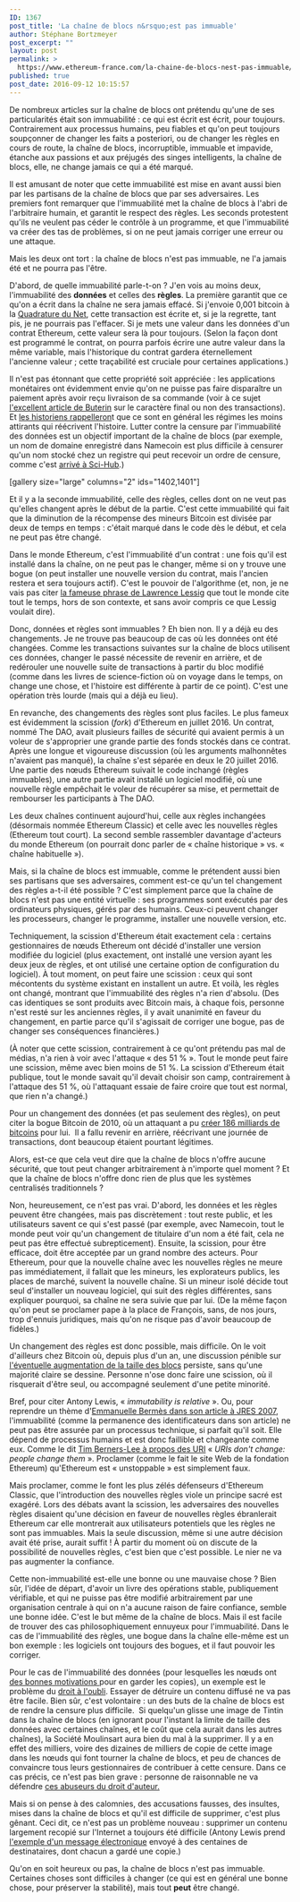 ```yaml
---
ID: 1367
post_title: 'La chaîne de blocs n&rsquo;est pas immuable'
author: Stéphane Bortzmeyer
post_excerpt: ""
layout: post
permalink: >
  https://www.ethereum-france.com/la-chaine-de-blocs-nest-pas-immuable/
published: true
post_date: 2016-09-12 10:15:57
---
```

De nombreux articles sur la chaîne de blocs ont prétendu qu'une de ses particularités était son immuabilité : ce qui est écrit est écrit, pour toujours. Contrairement aux processus humains, peu fiables et qu'on peut toujours soupçonner de changer les faits a posteriori, ou de changer les règles en cours de route, la chaîne de blocs, incorruptible, immuable et impavide, étanche aux passions et aux préjugés des singes intelligents, la chaîne de blocs, elle, ne change jamais ce qui a été marqué.

Il est amusant de noter que cette immuabilité est mise en avant aussi bien par les partisans de la chaîne de blocs que par ses adversaires. Les premiers font remarquer que l'immuabilité met la chaîne de blocs à l'abri de l'arbitraire humain, et garantit le respect des règles. Les seconds protestent qu'ils ne veulent pas céder le contrôle à un programme, et que l'immuabilité va créer des tas de problèmes, si on ne peut jamais corriger une erreur ou une attaque.

Mais les deux ont tort : la chaîne de blocs n'est pas immuable, ne l'a jamais été et ne pourra pas l'être.

D'abord, de quelle immuabilité parle-t-on ? J'en vois au moins deux, l'immuabilité des <strong>données</strong> et celles des <strong>règles</strong>. La première garantit que ce qu'on a écrit dans la chaîne ne sera jamais effacé. Si j'envoie 0,001 bitcoin à la <a href="https://www.laquadrature.net/">Quadrature du Net</a>, cette transaction est écrite et, si je la regrette, tant pis, je ne pourrais pas l'effacer. Si je mets une valeur dans les données d'un contrat Ethereum, cette valeur sera là pour toujours. (Selon la façon dont est programmé le contrat, on pourra parfois écrire une autre valeur dans la même variable, mais l'historique du contrat gardera éternellement l'ancienne valeur ; cette traçabilité est cruciale pour certaines applications.)

Il n'est pas étonnant que cette propriété soit appréciée : les applications monétaires ont évidemment envie qu'on ne puisse pas faire disparaître un paiement après avoir reçu livraison de sa commande (voir à ce sujet <a href="https://blog.ethereum.org/2016/05/09/on-settlement-finality/">l'excellent article de Buterin</a> sur le caractère final ou non des transactions). Et <a href="https://blockchainfrance.net/contributions/blockchain-histoire/">les historiens rappelleron</a>t que ce sont en général les régimes les moins attirants qui réécrivent l'histoire. Lutter contre la censure par l'immuabilité des données est un objectif important de la chaîne de blocs (par exemple, un nom de domaine enregistré dans Namecoin est plus difficile à censurer qu'un nom stocké chez un registre qui peut recevoir un ordre de censure, comme c'est <a href="http://arstechnica.com/tech-policy/2016/05/piracy-site-for-academic-journals-playing-game-of-domain-name-whac-a-mole/">arrivé à Sci-Hub</a>.)

[gallery size="large" columns="2" ids="1402,1401"]

Et il y a la seconde immuabilité, celle des règles, celles dont on ne veut pas qu'elles changent après le début de la partie. C'est cette immuabilité qui fait que la diminution de la récompense des mineurs Bitcoin est divisée par deux de temps en temps : c'était marqué dans le code dès le début, et cela ne peut pas être changé.

Dans le monde Ethereum, c'est l'immuabilité d'un contrat : une fois qu'il est installé dans la chaîne, on ne peut pas le changer, même si on y trouve une bogue (on peut installer une nouvelle version du contrat, mais l'ancien restera et sera toujours actif). C'est le pouvoir de l'algorithme (et, non, je ne vais pas citer <a href="http://harvardmagazine.com/2000/01/code-is-law-html">la fameuse phrase de Lawrence Lessig</a> que tout le monde cite tout le temps, hors de son contexte, et sans avoir compris ce que Lessig voulait dire).

Donc, données et règles sont immuables ? Eh bien non. Il y a déjà eu des changements. Je ne trouve pas beaucoup de cas où les données ont été changées. Comme les transactions suivantes sur la chaîne de blocs utilisent ces données, changer le passé nécessite de revenir en arrière, et de redérouler une nouvelle suite de transactions à partir du bloc modifié (comme dans les livres de science-fiction où on voyage dans le temps, on change une chose, et l'histoire est différente à partir de ce point). C'est une opération très lourde (mais qui a déjà eu lieu).

En revanche, des changements des règles sont plus faciles. Le plus fameux est évidemment la scission (<em>fork</em>) d'Ethereum en juillet 2016. Un contrat, nommé The DAO, avait plusieurs failles de sécurité qui avaient permis à un voleur de s'approprier une grande partie des fonds stockés dans ce contrat. Après une longue et vigoureuse discussion (où les arguments malhonnêtes n'avaient pas manqué), la chaîne s'est séparée en deux le 20 juillet 2016. Une partie des nœuds Ethereum suivait le code inchangé (règles immuables), une autre partie avait installé un logiciel modifié, où une nouvelle règle empêchait le voleur de récupérer sa mise, et permettait de rembourser les participants à The DAO.

Les deux chaînes continuent aujourd'hui, celle aux règles inchangées (désormais nommée Ethereum Classic) et celle avec les nouvelles règles (Ethereum tout court). La second semble rassembler davantage d'acteurs du monde Ethereum (on pourrait donc parler de « chaîne historique » vs. « chaîne habituelle »).

Mais, si la chaîne de blocs est immuable, comme le prétendent aussi bien ses partisans que ses adversaires, comment est-ce qu'un tel changement des règles a-t-il été possible ? C'est simplement parce que la chaîne de blocs n'est pas une entité virtuelle : ses programmes sont exécutés par des ordinateurs physiques, gérés par des humains. Ceux-ci peuvent changer les processeurs, changer le programme, installer une nouvelle version, etc.

Techniquement, la scission d'Ethereum était exactement cela : certains gestionnaires de nœuds Ethereum ont décidé d'installer une version modifiée du logiciel (plus exactement, ont installé une version ayant les deux jeux de règles, et ont utilisé une certaine option de configuration du logiciel). À tout moment, on peut faire une scission : ceux qui sont mécontents du système existant en installent un autre. Et voilà, les règles ont changé, montrant que l'immuabilité des règles n'a rien d'absolu. (Des cas identiques se sont produits avec Bitcoin mais, à chaque fois, personne n'est resté sur les anciennes règles, il y avait unanimité en faveur du changement, en partie parce qu'il s'agissait de corriger une bogue, pas de changer ses conséquences financières.)

(À noter que cette scission, contrairement à ce qu'ont prétendu pas mal de médias, n'a rien à voir avec l'attaque « des 51 % ». Tout le monde peut faire une scission, même avec bien moins de 51 %. La scission d'Ethereum était publique, tout le monde savait qu'il devait choisir son camp, contrairement à l'attaque des 51 %, où l'attaquant essaie de faire croire que tout est normal, que rien n'a changé.)

Pour un changement des données (et pas seulement des règles), on peut citer la bogue Bitcoin de 2010, où un attaquant a pu <a href="https://en.bitcoin.it/wiki/Value_overflow_incident">créer 186 milliards de bitcoins</a> pour lui.  Il a fallu revenir en arrière, réécrivant une journée de transactions, dont beaucoup étaient pourtant légitimes.

Alors, est-ce que cela veut dire que la chaîne de blocs n'offre aucune sécurité, que tout peut changer arbitrairement à n'importe quel moment ? Et que la chaîne de blocs n'offre donc rien de plus que les systèmes centralisés traditionnels ?

Non, heureusement, ce n'est pas vrai. D'abord, les données et les règles peuvent être changées, mais pas discrètement : tout reste public, et les utilisateurs savent ce qui s'est passé (par exemple, avec Namecoin, tout le monde peut voir qu'un changement de titulaire d'un nom a été fait, cela ne peut pas être effectué subrepticement). Ensuite, la scission, pour être efficace, doit être acceptée par un grand nombre des acteurs. Pour Ethereum, pour que la nouvelle chaîne avec les nouvelles règles ne meure pas immédiatement, il fallait que les mineurs, les explorateurs publics, les places de marché, suivent la nouvelle chaîne. Si un mineur isolé décide tout seul d'installer un nouveau logiciel, qui suit des règles différentes, sans expliquer pourquoi, sa chaîne ne sera suivie que par lui. (De la même façon qu'on peut se proclamer pape à la place de François, sans, de nos jours, trop d'ennuis juridiques, mais qu'on ne risque pas d'avoir beaucoup de fidèles.)

Un changement des règles est donc possible, mais difficile. On le voit d'ailleurs chez Bitcoin où, depuis plus d'un an, une discussion pénible sur <a href="https://en.bitcoin.it/wiki/Block_size_limit_controversy">l'éventuelle augmentation de la taille des blocs</a> persiste, sans qu'une majorité claire se dessine. Personne n'ose donc faire une scission, où il risquerait d'être seul, ou accompagné seulement d'une petite minorité.

Bref, pour citer Antony Lewis, « <em>immutability is relative</em> ». Ou, pour reprendre un thème d'<a href="http://2007.jres.org/planning/pdf/163.pdf">Emmanuelle Bermès dans son article à JRES 2007</a>, l'immuabilité (comme la permanence des identificateurs dans son article) ne peut pas être assurée par un processus technique, si parfait qu'il soit. Elle dépend de processus humains et est donc faillible et changeante comme eux. Comme le dit <a href="https://www.w3.org/Provider/Style/URI.html">Tim Berners-Lee à propos des URI</a> « <em>URIs don't change: people change them</em> ». Proclamer (comme le fait le site Web de la fondation Ethereum) qu'Ethereum est « unstoppable » est simplement faux.

Mais proclamer, comme le font les plus zélés défenseurs d'Ethereum Classic, que l'introduction des nouvelles règles viole un principe sacré est exagéré. Lors des débats avant la scission, les adversaires des nouvelles règles disaient qu'une décision en faveur de nouvelles règles ébranlerait Ethereum car elle montrerait aux utilisateurs potentiels que les règles ne sont pas immuables. Mais la seule discussion, même si une autre décision avait été prise, aurait suffit ! À partir du moment où on discute de la possibilité de nouvelles règles, c'est bien que c'est possible. Le nier ne va pas augmenter la confiance.

Cette non-immuabilité est-elle une bonne ou une mauvaise chose ? Bien sûr, l'idée de départ, d'avoir un livre des opérations stable, publiquement vérifiable, et qui ne puisse pas être modifié arbitrairement par une organisation centrale à qui on n'a aucune raison de faire confiance, semble une bonne idée. C'est le but même de la chaîne de blocs. Mais il est facile de trouver des cas philosophiquement ennuyeux pour l'immuabilité. Dans le cas de l'immuabilité des règles, une bogue dans la chaîne elle-même est un bon exemple : les logiciels ont toujours des bogues, et il faut pouvoir les corriger.

Pour le cas de l'immuabilité des données (pour lesquelles les nœuds ont <a href="http://www.coindesk.com/immutability-extraordinary-goals-blockchain-industry/">des bonnes motivations </a>pour en garder les copies), un exemple est le problème du <a href="http://www.zdnet.fr/actualites/tribune-blockchain-ethereum-et-le-non-droit-a-l-oubli-39841122.htm">droit à l'oubli</a>. Essayer de détruire un contenu diffusé ne va pas être facile. Bien sûr, c'est volontaire : un des buts de la chaîne de blocs est de rendre la censure plus difficile.  Si quelqu'un glisse une image de Tintin dans la chaîne de blocs (en ignorant pour l'instant la limite de taille des données avec certaines chaînes, et le coût que cela aurait dans les autres chaînes), la Société Moulinsart aura bien du mal à la supprimer. Il y a en effet des milliers, voire des dizaines de milliers de copie de cette image dans les nœuds qui font tourner la chaîne de blocs, et peu de chances de convaincre tous leurs gestionnaires de contribuer à cette censure. Dans ce cas précis, ce n'est pas bien grave : personne de raisonnable ne va défendre <a href="https://fr.wikipedia.org/wiki/Moulinsart_%28entreprise%29#Controverses">ces abuseurs du droit d'auteur.</a>

Mais si on pense à des calomnies, des accusations fausses, des insultes, mises dans la chaîne de blocs et qu'il est difficile de supprimer, c'est plus gênant. Ceci dit, ce n'est pas un problème nouveau : supprimer un contenu largement recopié sur l'Internet a toujours été difficile (Antony Lewis prend <a href="https://bitsonblocks.net/2016/02/29/a-gentle-introduction-to-immutability-of-blockchains">l'exemple d'un message électronique</a> envoyé à des centaines de destinataires, dont chacun a gardé une copie.)

Qu'on en soit heureux ou pas, la chaîne de blocs n'est pas immuable. Certaines choses sont difficiles à changer (ce qui est en général une bonne chose, pour préserver la stabilité), mais tout <strong>peut</strong> être changé.